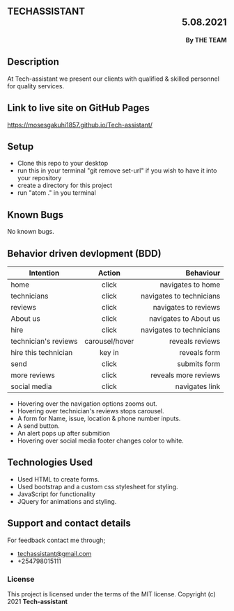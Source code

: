 ## TECHASSISTANT  <div dir="rtl">5.08.2021</div>
#### <div dir="rtl">By **THE TEAM**</div>

## Description
At Tech-assistant we present our clients with qualified & skilled personnel for quality services.
## Link to live site on GitHub Pages
https://mosesgakuhi1857.github.io/Tech-assistant/
## Setup
* Clone this repo to your desktop
* run this in your terminal "git remove set-url" if you wish to have it into your repository
* create a directory for this project
* run "atom ." in you terminal
## Known Bugs
No known bugs.
## Behavior driven devlopment (BDD)
| Intention            | Action         | Behaviour                |
| ---------------------|:--------------:| ------------------------:|
| home                 | click          | navigates to home        |
| technicians          | click          | navigates to technicians |
| reviews              | click          | navigates to reviews     |
| About us             | click          | navigates to About us    |
| hire                 | click          | navigates to technicians |
| technician's reviews | carousel/hover | reveals reviews          |
| hire this technician | key in         | reveals form             |
| send                 | click          | submits form             |
| more reviews         | click          | reveals more reviews     |
| social media         | click          | navigates link           |
* Hovering over the navigation options zooms out.
* Hovering over technician's reviews stops carousel.
* A form for Name, issue, location & phone number inputs.
* A send button.
* An alert pops up after submition
* Hovering over social media footer changes color to white.
## Technologies Used
* Used HTML to create forms. 
* Used bootstrap and a custom css stylesheet for styling. 
* JavaScript for functionality 
* JQuery for animations and styling.
## Support and contact details
For feedback contact me through;
* techassistant@gmail.com
* +254798015111
### License
This project is licensed under the terms of the MIT license.
Copyright (c) 2021 **Tech-assistant**